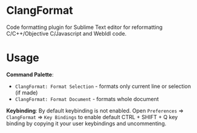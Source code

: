 ClangFormat
==================

Code formatting plugin for Sublime Text editor for reformatting
C/C++/Objective C/Javascript and WebIdl code.

Usage
=====

**Command Palette**:
 - `ClangFormat: Format Selection` - formats only current line or selection (if made)
 - `ClangFormat: Format Document` - formats whole document

**Keybinding**:
By default keybinding is not enabled.
Open `Preferences` => `ClangFormat` => `Key Bindings` to enable default <key>CTRL</key> + <key>SHIFT</key> + <key>Q</key> key binding by copying it your user keybindings and uncommenting.
